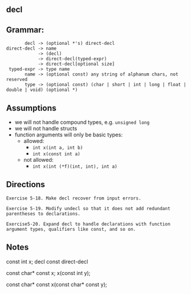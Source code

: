 decl
---

## Grammar:
```
       decl -> (optional *'s) direct-decl
direct-decl -> name
            -> (decl)
            -> direct-decl(typed-expr)
            -> direct-decl[optional size]
 typed-expr -> type name
       name -> (optional const) any string of alphanum chars, not reserved
       type -> (optional const) (char | short | int | long | float | double | void) (optional *)
```

## Assumptions
- we will not handle compound types, e.g. `unsigned long`
- we will not handle structs
- function arguments will only be basic types:
  - allowed: 
    - `int x(int a, int b)`
    - `int x(const int a)`
  - not allowed:
    - `int x(int (*f)(int, int), int a)`


## Directions
```
Exercise 5-18. Make decl recover from input errors.

Exercise 5-19. Modify undecl so that it does not add redundant parentheses to declarations.

Exercise5-20. Expand decl to handle declarations with function argument types, qualifiers like const, and so on.
```

## Notes
const int x;
  decl
  const direct-decl



const char* const x;
x(const int y);

const char* const x(const char* const y);
